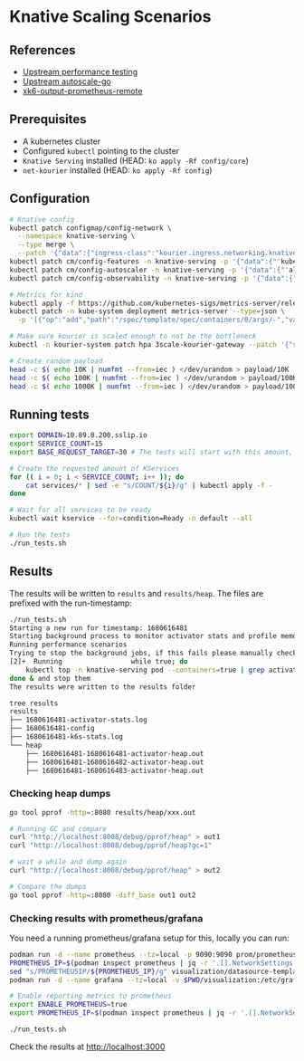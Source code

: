 # Knative Scaling Scenarios

## References
* [Upstream performance testing](https://github.com/knative/serving/issues/1625#issuecomment-511930023)
* [Upstream autoscale-go](https://github.com/knative/docs/tree/main/docs/serving/autoscaling/autoscale-go)
* [xk6-output-prometheus-remote](https://github.com/grafana/xk6-output-prometheus-remote)

## Prerequisites
* A kubernetes cluster
* Configured `kubectl` pointing to the cluster
* `Knative Serving` installed (HEAD: `ko apply -Rf config/core`)
* `net-kourier` installed (HEAD: `ko apply -Rf config`)

## Configuration
```bash
# Knative config
kubectl patch configmap/config-network \
  --namespace knative-serving \
  --type merge \
  --patch '{"data":{"ingress-class":"kourier.ingress.networking.knative.dev"}}'
kubectl patch cm/config-features -n knative-serving -p '{"data":{"'kubernetes.podspec-init-containers'":"'Enabled'"}}'
kubectl patch cm/config-autoscaler -n knative-serving -p '{"data":{"'allow-zero-initial-scale'":"'true'"}}'
kubectl patch cm/config-observability -n knative-serving -p '{"data":{"'profiling.enable'":"'true'"}}'

# Metrics for kind
kubectl apply -f https://github.com/kubernetes-sigs/metrics-server/releases/download/v0.6.3/components.yaml
kubectl patch -n kube-system deployment metrics-server --type=json \
  -p '[{"op":"add","path":"/spec/template/spec/containers/0/args/-","value":"--kubelet-insecure-tls"}]'

# Make sure kourier is scaled enough to not be the bottleneck
kubectl -n kourier-system patch hpa 3scale-kourier-gateway --patch '{"spec":{"minReplicas":5}}'

# Create random payload
head -c $( echo 10K | numfmt --from=iec ) </dev/urandom > payload/10K
head -c $( echo 100K | numfmt --from=iec ) </dev/urandom > payload/100K
head -c $( echo 1000K | numfmt --from=iec ) </dev/urandom > payload/1000K
```

## Running tests
```bash
export DOMAIN=10.89.0.200.sslip.io
export SERVICE_COUNT=15
export BASE_REQUEST_TARGET=30 # The tests will start with this amount, then increase by *2, *4 and *6

# Create the requested amount of KServices
for (( i = 0; i < SERVICE_COUNT; i++ )); do
    cat services/* | sed -e "s/COUNT/${i}/g" | kubectl apply -f -
done

# Wait for all services to be ready
kubectl wait kservice --for=condition=Ready -n default --all

# Run the tests
./run_tests.sh
```

## Results
The results will be written to `results` and `results/heap`. The files are prefixed with the run-timestamp:
```bash
./run_tests.sh
Starting a new run for timestamp: 1680616481
Starting background process to monitor activator stats and profile memory
Running performance scenarios
Trying to stop the background jobs, if this fails please manually check [1]-  Running                 kubectl port-forward deployment/activator -n knative-serving 8008:8008 > /dev/null 2>&1 &
[2]+  Running                 while true; do
    kubectl top -n knative-serving pod --containers=true | grep activator >> results/"${date}"-activator-stats.log; curl http://localhost:8008/debug/pprof/heap > results/heap/"${date}"-$(date +%s)-activator-heap.out > /dev/null 2>&1; sleep 1;
done & and stop them
The results were written to the results folder

tree results            
results
├── 1680616481-activator-stats.log
├── 1680616481-config
├── 1680616481-k6s-stats.log
└── heap
    ├── 1680616481-1680616481-activator-heap.out
    ├── 1680616481-1680616482-activator-heap.out
    ├── 1680616481-1680616483-activator-heap.out
```

### Checking heap dumps
```bash
go tool pprof -http=:8080 results/heap/xxx.out

# Running GC and compare
curl "http://localhost:8008/debug/pprof/heap" > out1
curl "http://localhost:8008/debug/pprof/heap?gc=1"

# wait a while and dump again
curl "http://localhost:8008/debug/pprof/heap" > out2

# Compare the dumps
go tool pprof -http=:8080 -diff_base out1 out2
```

### Checking results with prometheus/grafana
You need a running prometheus/grafana setup for this, locally you can run:
```bash
podman run -d --name prometheus --tz=local -p 9090:9090 prom/prometheus:v2.42.0 --web.enable-remote-write-receiver --enable-feature=native-histograms --config.file=/etc/prometheus/prometheus.yml
PROMETHEUS_IP=$(podman inspect prometheus | jq -r '.[].NetworkSettings.IPAddress')
sed "s/PROMETHEUSIP/${PROMETHEUS_IP}/g" visualization/datasource-template.yaml > visualization/datasources/datasource.yaml
podman run -d --name grafana --tz=local -v $PWD/visualization:/etc/grafana/provisioning/ -p 3000:3000 -e GF_AUTH_ANONYMOUS_ORG_ROLE=Admin -e GF_AUTH_ANONYMOUS_ENABLED=true -e GF_AUTH_BASIC_ENABLED=false grafana/grafana:9.4.3
```

```bash
# Enable reporting metrics to prometheus
export ENABLE_PROMETHEUS=true
export PROMETHEUS_IP=$(podman inspect prometheus | jq -r '.[].NetworkSettings.IPAddress')

./run_tests.sh
```

Check the results at [http://localhost:3000](http://localhost:3000)

